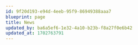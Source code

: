```yaml
---
id: 9f20d193-e94d-4eeb-95f9-86949388aaa7
blueprint: page
title: News
updated_by: ba6a5ef6-1e32-4a10-b23b-f8a27f0e6b42
updated_at: 1702763791
---
```

